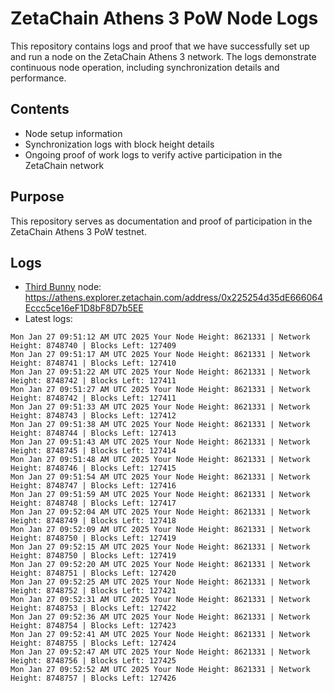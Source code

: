 # ZetaChain Athens 3 PoW Node Logs
This repository contains logs and proof that we have successfully set up and run a node on the ZetaChain Athens 3 network. The logs demonstrate continuous node operation, including synchronization details and performance.

## Contents
- Node setup information
- Synchronization logs with block height details
- Ongoing proof of work logs to verify active participation in the ZetaChain network

## Purpose
This repository serves as documentation and proof of participation in the ZetaChain Athens 3 PoW testnet.

## Logs

- [Third Bunny](https://thirdbunny.xyz/) node: https://athens.explorer.zetachain.com/address/0x225254d35dE666064Eccc5ce16eF1D8bF8D7b5EE
- Latest logs:
```
Mon Jan 27 09:51:12 AM UTC 2025 Your Node Height: 8621331 | Network Height: 8748740 | Blocks Left: 127409
Mon Jan 27 09:51:17 AM UTC 2025 Your Node Height: 8621331 | Network Height: 8748741 | Blocks Left: 127410
Mon Jan 27 09:51:22 AM UTC 2025 Your Node Height: 8621331 | Network Height: 8748742 | Blocks Left: 127411
Mon Jan 27 09:51:27 AM UTC 2025 Your Node Height: 8621331 | Network Height: 8748742 | Blocks Left: 127411
Mon Jan 27 09:51:33 AM UTC 2025 Your Node Height: 8621331 | Network Height: 8748743 | Blocks Left: 127412
Mon Jan 27 09:51:38 AM UTC 2025 Your Node Height: 8621331 | Network Height: 8748744 | Blocks Left: 127413
Mon Jan 27 09:51:43 AM UTC 2025 Your Node Height: 8621331 | Network Height: 8748745 | Blocks Left: 127414
Mon Jan 27 09:51:48 AM UTC 2025 Your Node Height: 8621331 | Network Height: 8748746 | Blocks Left: 127415
Mon Jan 27 09:51:54 AM UTC 2025 Your Node Height: 8621331 | Network Height: 8748747 | Blocks Left: 127416
Mon Jan 27 09:51:59 AM UTC 2025 Your Node Height: 8621331 | Network Height: 8748748 | Blocks Left: 127417
Mon Jan 27 09:52:04 AM UTC 2025 Your Node Height: 8621331 | Network Height: 8748749 | Blocks Left: 127418
Mon Jan 27 09:52:09 AM UTC 2025 Your Node Height: 8621331 | Network Height: 8748750 | Blocks Left: 127419
Mon Jan 27 09:52:15 AM UTC 2025 Your Node Height: 8621331 | Network Height: 8748750 | Blocks Left: 127419
Mon Jan 27 09:52:20 AM UTC 2025 Your Node Height: 8621331 | Network Height: 8748751 | Blocks Left: 127420
Mon Jan 27 09:52:25 AM UTC 2025 Your Node Height: 8621331 | Network Height: 8748752 | Blocks Left: 127421
Mon Jan 27 09:52:31 AM UTC 2025 Your Node Height: 8621331 | Network Height: 8748753 | Blocks Left: 127422
Mon Jan 27 09:52:36 AM UTC 2025 Your Node Height: 8621331 | Network Height: 8748754 | Blocks Left: 127423
Mon Jan 27 09:52:41 AM UTC 2025 Your Node Height: 8621331 | Network Height: 8748755 | Blocks Left: 127424
Mon Jan 27 09:52:47 AM UTC 2025 Your Node Height: 8621331 | Network Height: 8748756 | Blocks Left: 127425
Mon Jan 27 09:52:52 AM UTC 2025 Your Node Height: 8621331 | Network Height: 8748757 | Blocks Left: 127426
```
